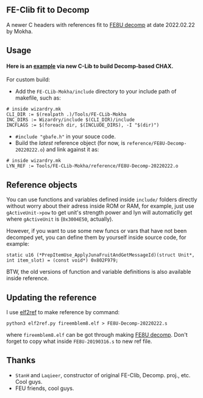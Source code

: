 
## FE-Clib fit to Decomp

A newer C headers with references fit to [FE8U decomp](https://github.com/FireEmblemUniverse/fireemblem8u.git) at date 2022.02.22 by Mokha.


## Usage

#### Here is an [example](https://github.com/MokhaLeee/FE8U-CHAX-template.git) via new C-Lib to build Decomp-based CHAX.

For custom build:

- Add the `FE-CLib-Mokha/include` directory to your include path of makefile, such as:
```
# inside wizardry.mk
CLI_DIR := $(realpath .)/Tools/FE-CLib-Mokha
INC_DIRS := Wizardry/include $(CLI_DIR)/include 
INCFLAGS := $(foreach dir, $(INCLUDE_DIRS), -I "$(dir)")
``` 
- `#include "gbafe.h"` in your souce code.
- Build the *latest* reference object (for now, is `reference/FE8U-Decomp-20220222.o`) and link against it as:
```
# inside wizardry.mk
LYN_REF := Tools/FE-CLib-Mokha/reference/FE8U-Decomp-20220222.o
``` 


## Reference objects

You can use functions and variables defined inside `include/` folders directly without worry about their adress inside ROM or RAM, for example, just use `gActiveUnit->pow` to get unit's strength power and lyn will automaticlly get where `gActiveUnit` is (`0x3004E50`, actually).

However, if you want to use some new funcs or vars that have not been decomped yet, you can define them by yourself inside source code, for example:
```
static u16 (*PrepItemUse_ApplyJunaFruitAndGetMessageId)(struct Unit*, int item_slot) = (const void*) 0x802F979;
```

BTW, the old versions of function and variable definitions is also available inside reference.

## Updating the reference

I use [elf2ref](https://github.com/StanHash/fe6-wizardry/blob/master/tools/scripts/elf2ref.py) to make reference by command:
```
python3 elf2ref.py fireemblem8.elf > FE8U-Decomp-20220222.s
```
where `fireemblem8.elf` can be got through making [FE8U decomp](https://github.com/FireEmblemUniverse/fireemblem8u.git). Don't forget to copy what inside `FE8U-20190316.s` to new ref file.

## Thanks
- `StanH` and `Laqieer`, constructor of original FE-Clib, Decomp. proj., etc. Cool guys.
- FEU friends, cool guys.
